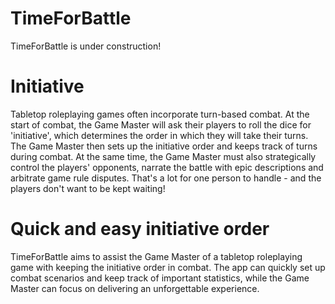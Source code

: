 # TimeForBattle
TimeForBattle is under construction!

# Initiative
Tabletop roleplaying games often incorporate turn-based combat. At the start of combat, the Game Master will ask their players to roll the dice for 'initiative', which determines the order in which they will take their turns. The Game Master then sets up the initiative order and keeps track of turns during combat. At the same time, the Game Master must also strategically control the players' opponents, narrate the battle with epic descriptions and arbitrate game rule disputes. That's a lot for one person to handle - and the players don't want to be kept waiting!

# Quick and easy initiative order
TimeForBattle aims to assist the Game Master of a tabletop roleplaying game with keeping the initiative order in combat. The app can quickly set up combat scenarios and keep track of important statistics, while the Game Master can focus on delivering an unforgettable experience.
